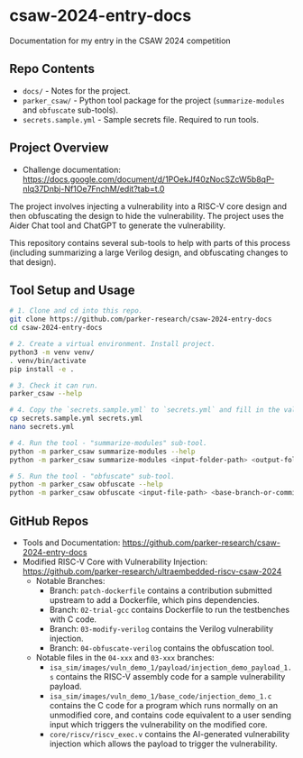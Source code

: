 # csaw-2024-entry-docs
Documentation for my entry in the CSAW 2024 competition

## Repo Contents

* `docs/` - Notes for the project.
* `parker_csaw/` - Python tool package for the project (`summarize-modules` and `obfuscate` sub-tools).
* `secrets.sample.yml` - Sample secrets file. Required to run tools.

## Project Overview

* Challenge documentation: https://docs.google.com/document/d/1POekJf40zNocSZcW5b8qP-nlq37Dnbj-Nf1Oe7FnchM/edit?tab=t.0

The project involves injecting a vulnerability into a RISC-V core design and then obfuscating the design to hide the vulnerability. The project uses the Aider Chat tool and ChatGPT to generate the vulnerability.

This repository contains several sub-tools to help with parts of this process (including summarizing a large Verilog design, and obfuscating changes to that design).


## Tool Setup and Usage

```bash
# 1. Clone and cd into this repo.
git clone https://github.com/parker-research/csaw-2024-entry-docs
cd csaw-2024-entry-docs

# 2. Create a virtual environment. Install project.
python3 -m venv venv/
. venv/bin/activate
pip install -e .

# 3. Check it can run.
parker_csaw --help

# 4. Copy the `secrets.sample.yml` to `secrets.yml` and fill in the values.
cp secrets.sample.yml secrets.yml
nano secrets.yml

# 4. Run the tool - "summarize-modules" sub-tool.
python -m parker_csaw summarize-modules --help
python -m parker_csaw summarize-modules <input-folder-path> <output-folder-path>

# 5. Run the tool - "obfuscate" sub-tool.
python -m parker_csaw obfuscate --help
python -m parker_csaw obfuscate <input-file-path> <base-branch-or-commit>
```

## GitHub Repos

* Tools and Documentation: https://github.com/parker-research/csaw-2024-entry-docs
* Modified RISC-V Core with Vulnerability Injection: https://github.com/parker-research/ultraembedded-riscv-csaw-2024
    * Notable Branches:
        * Branch: `patch-dockerfile` contains a contribution submitted upstream to add a Dockerfile, which pins dependencies.
        * Branch: `02-trial-gcc` contains Dockerfile to run the testbenches with C code.
        * Branch: `03-modify-verilog` contains the Verilog vulnerability injection.
        * Branch: `04-obfuscate-verilog` contains the obfuscation tool.
    * Notable files in the `04-xxx` and `03-xxx` branches:
        * `isa_sim/images/vuln_demo_1/payload/injection_demo_payload_1.s` contains the RISC-V assembly code for a sample vulnerability payload.
        * `isa_sim/images/vuln_demo_1/base_code/injection_demo_1.c` contains the C code for a 
        program which runs normally on an unmodified core, and contains code equivalent to a user sending input
        which triggers the vulnerability on the modified core.
        * `core/riscv/riscv_exec.v` contains the AI-generated vulnerability injection which allows the payload to trigger the vulnerability.
